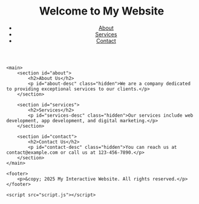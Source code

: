 <!DOCTYPE html>
<html lang="en">
<head>
    <meta charset="UTF-8">
    <meta name="viewport" content="width=device-width, initial-scale=1.0">
    <meta name="description" content="Welcome to my dynamic website">
    <title>Interactive Website</title>
    <link rel="stylesheet" href="style.css">
</head>
<body>
    <header>
        <h1>Welcome to My Website</h1>
        <nav>
            <ul>
                <li><a href="#about" onclick="toggleSection('about-desc')">About</a></li>
                <li><a href="#services" onclick="toggleSection('services-desc')">Services</a></li>
                <li><a href="#contact" onclick="toggleSection('contact-desc')">Contact</a></li>
            </ul>
        </nav>
    </header>

    <main>
        <section id="about">
            <h2>About Us</h2>
            <p id="about-desc" class="hidden">We are a company dedicated to providing exceptional services to our clients.</p>
        </section>

        <section id="services">
            <h2>Services</h2>
            <p id="services-desc" class="hidden">Our services include web development, app development, and digital marketing.</p>
        </section>

        <section id="contact">
            <h2>Contact Us</h2>
            <p id="contact-desc" class="hidden">You can reach us at contact@example.com or call us at 123-456-7890.</p>
        </section>
    </main>

    <footer>
        <p>&copy; 2025 My Interactive Website. All rights reserved.</p>
    </footer>

    <script src="script.js"></script>
</body>
</html>

